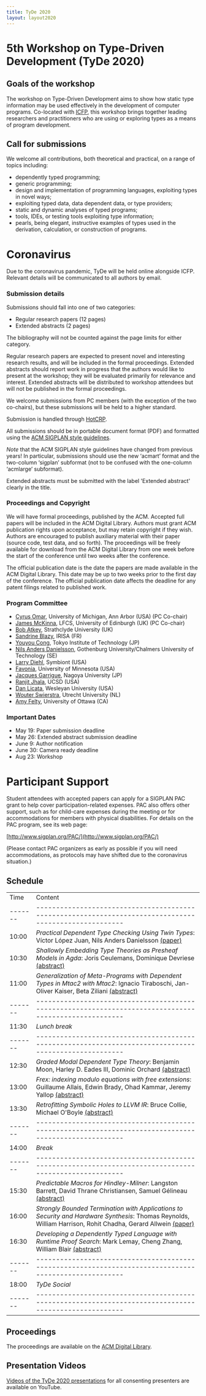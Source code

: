 ```yaml
---
title: TyDe 2020
layout: layout2020
---
```


# 5th Workshop on Type-Driven Development (TyDe 2020)

## Goals of the workshop

The workshop on Type-Driven Development aims to show how static type information may be used effectively in the development of computer programs. Co-located with [ICFP](http://icfp20.sigplan.org/), this workshop brings together leading researchers and practitioners who are using or exploring types as a means of program development.

## Call for submissions

We welcome all contributions, both theoretical and practical, on a
range of topics including:

-   dependently typed programming;
-   generic programming;
-   design and implementation of programming languages, exploiting types in novel ways;
-   exploiting typed data, data dependent data, or type providers;
-   static and dynamic analyses of typed programs;
-   tools, IDEs, or testing tools exploiting type information;
-   pearls, being elegant, instructive examples of types used in the derivation, calculation, or construction of programs.

# Coronavirus

Due to the coronavirus pandemic, TyDe will be held online alongside ICFP. Relevant details will be communicated to all authors by email.

### Submission details

Submissions should fall into one of two categories:

-   Regular research papers (12 pages)
-   Extended abstracts (2 pages)

The bibliography will not be counted against the page limits for
either category.

Regular research papers are expected to present novel and interesting
research results, and will be included in the formal
proceedings. Extended abstracts should report work in progress that
the authors would like to present at the workshop; they will be evaluated primarily for relevance and interest. Extended abstracts
will be distributed to workshop attendees but will not be published in
the formal proceedings.

We welcome submissions from PC members (with the exception of the two
co-chairs), but these submissions will be held to a higher standard.

Submission is handled through [HotCRP](https://tyde20.hotcrp.com).

All submissions should be in portable document format (PDF) and
formatted using the [ACM SIGPLAN style guidelines](http://www.sigplan.org/Resources/Author/).

*Note* that the ACM SIGPLAN style guidelines have changed from
previous years! In particular, submissions should use the new
‘acmart’ format and the two-column ‘sigplan’ subformat (not to be
confused with the one-column ‘acmlarge’ subformat).

Extended abstracts must be submitted with the label 'Extended
abstract' clearly in the title.

### Proceedings and Copyright

We will have formal proceedings, published by the ACM. Accepted full
papers will be included in the ACM Digital Library. Authors must grant
ACM publication rights upon acceptance, but may retain copyright if they
wish. Authors are encouraged to publish auxiliary material with their
paper (source code, test data, and so forth). The proceedings will be
freely available for download from the ACM Digital Library from one week
before the start of the conference until two weeks after the conference.

The official publication date is the date the papers are made
available in the ACM Digital Library. This date may be up to two weeks
prior to the first day of the conference. The official publication
date affects the deadline for any patent filings related to published
work.

### Program Committee

-   [Cyrus Omar](https://web.eecs.umich.edu/~comar), University of Michigan, Ann Arbor (USA) (PC Co-chair)
-   [James McKinna](http://www.inf.ed.ac.uk/people/staff/James_McKinna.html), LFCS, University of Edinburgh (UK) (PC Co-chair)
-   [Bob Atkey](http://bentnib.org/), Strathclyde University (UK)
-   [Sandrine Blazy](https://people.irisa.fr/Sandrine.Blazy/), IRISA (FR)
-   [Youyou Cong](http://prg.is.titech.ac.jp/people/cong/), Tokyo Institute of Technology (JP)
-   [Nils Anders Danielsson](http://www.cse.chalmers.se/~nad/), Gothenburg University/Chalmers University of Technology (SE)
-   [Larry Diehl](http://www.larrytheliquid.com/), Symbiont (USA)
-   [Favonia](https://favonia.org/), University of Minnesota (USA)
-   [Jacques Garrigue](http://www.math.nagoya-u.ac.jp/~garrigue/home.html), Nagoya University (JP)
-   [Ranjit Jhala](http://ranjitjhala.github.io/), UCSD (USA)
-   [Dan Licata](http://dlicata.web.wesleyan.edu/), Wesleyan University (USA)
-   [Wouter Swierstra](http://www.staff.science.uu.nl/~swier004), Utrecht University (NL)
-   [Amy Felty](http://www.eecs.uottawa.ca/~afelty/), University of Ottawa (CA)

### Important Dates

- May 19: Paper submission deadline
- May 26: Extended abstract submission deadline
- June 9: Author notification
- June 30: Camera ready deadline
- Aug 23: Workshop

# Participant Support

Student attendees with accepted papers can apply for a SIGPLAN PAC grant
to help cover participation-related expenses. PAC also offers other support, such as
for child-care expenses during the meeting or for accommodations for members with physical disabilities. For details
on the PAC program, see its web page:

  [http://www.sigplan.org/PAC/](http://www.sigplan.org/PAC/)

(Please contact PAC organizers as early as possible if you will need accommodations, as protocols may have shifted due to the coronavirus situation.)

## Schedule

|       |                                                                                                      |
|-------|------------------------------------------------------------------------------------------------------|
| Time  | Content                                                                                              |
|-------|------------------------------------------------------------------------------------------------------|
| 10:00 | *Practical Dependent Type Checking Using Twin Types*: Víctor López Juan, Nils Anders Danielsson [(paper)](http://tydeworkshop.org/2020-abstracts/paper6.pdf) |
| 10:30 | *Shallowly Embedding Type Theories as Presheaf Models in Agda*: Joris Ceulemans, Dominique Devriese [(abstract)](http://tydeworkshop.org/2020-abstracts/paper11.pdf) |
| 11:00 | *Generalization of Meta-Programs with Dependent Types in Mtac2 with Mtac2*: Ignacio Tiraboschi, Jan-Oliver Kaiser, Beta Ziliani [(abstract)](http://tydeworkshop.org/2020-abstracts/paper12.pdf) |
|-------|------------------------------------------------------------------------------------------------------|
| 11:30 | *Lunch break*                                                                                        |
|-------|------------------------------------------------------------------------------------------------------|
| 12:30 | *Graded Modal Dependent Type Theory*: Benjamin Moon, Harley D. Eades III, Dominic Orchard [(abstract)](http://tydeworkshop.org/2020-abstracts/paper8.pdf) |
| 13:00 | *Frex: indexing modulo equations with free extensions*: Guillaume Allais, Edwin Brady, Ohad Kammar, Jeremy Yallop [(abstract)](http://tydeworkshop.org/2020-abstracts/paper3.pdf) |
| 13:30 | *Retrofitting Symbolic Holes to LLVM IR*: Bruce Collie, Michael O'Boyle [(abstract)](http://tydeworkshop.org/2020-abstracts/paper7.pdf) |
|-------|------------------------------------------------------------------------------------------------------|
| 14:00 | *Break*                                                                                              |
|-------|------------------------------------------------------------------------------------------------------|
| 15:30 | *Predictable Macros for Hindley-Milner*: Langston Barrett, David Thrane Christiansen, Samuel Gélineau [(abstract)](http://tydeworkshop.org/2020-abstracts/paper9.pdf) |
| 16:00 | *Strongly Bounded Termination with Applications to Security and Hardware Synthesis*: Thomas Reynolds, William Harrison, Rohit Chadha, Gerard Allwein [(paper)](http://tydeworkshop.org/2020-abstracts/paper4.pdf) |
| 16:30 | *Developing a Dependently Typed Language with Runtime Proof Search*: Mark Lemay, Cheng Zhang, William Blair [(abstract)](http://tydeworkshop.org/2020-abstracts/paper10.pdf) |
|-------|------------------------------------------------------------------------------------------------------|
| 18:00 | *TyDe Social*                                                                                       |
|-------|------------------------------------------------------------------------------------------------------|

## Proceedings

The proceedings are available on the [ACM Digital Library](https://dl.acm.org/doi/proceedings/10.1145/3406089).

## Presentation Videos

[Videos of the TyDe 2020 presentations](https://www.youtube.com/watch?v=pA0wOOcf5rM&list=PLyrlk8Xaylp63TV8z8yZb79BNzFse9wVO) for all consenting presenters are available on YouTube.
